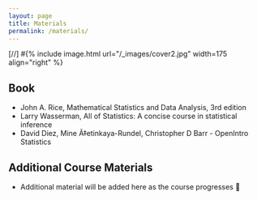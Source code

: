 ```yaml
---
layout: page
title: Materials
permalink: /materials/
---
```


[//] #{% include image.html url="/_images/cover2.jpg" width=175 align="right" %}

## Book

* John A. Rice, Mathematical Statistics and Data Analysis, 3rd edition 
* Larry Wasserman, All of Statistics: A concise course in statistical inference
* David Diez, Mine Ã‡etinkaya-Rundel, Christopher D Barr - OpenIntro Statistics

## Additional Course Materials

* Additional material will be added here as the course progresses 💯

